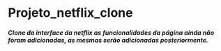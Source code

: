 # Projeto_netflix_clone



##### Clone da interface da netflix as funcionalidades da página ainda não foram adicionadas, as mesmas serão adicionadas posteriormente.



